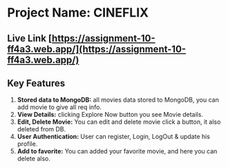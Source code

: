 # Project Name: CINEFLIX
## Live Link [https://assignment-10-ff4a3.web.app/](https://assignment-10-ff4a3.web.app/)

## Key Features

1. **Stored data to MongoDB:** all movies data stored to MongoDB, you can add movie to give all req info.  
3. **View Details:** clicking Explore Now button you see Movie details. 
3. **Edit, Delete Movie:** You can edit and delete movie click a button, it also deleted from DB. 
2. **User Authentication:** User can register, Login, LogOut & update his profile. 
3. **Add to favorite:** You can added your favorite movie, and here you can delete also. 

